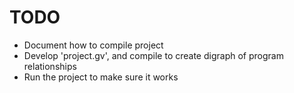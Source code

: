 # TODO
- Document how to compile project
- Develop 'project.gv', and compile to create digraph of program relationships
- Run the project to make sure it works
